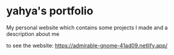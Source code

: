# yahya's portfolio

My personal website which contains some projects I made and a description about me

to see the website: https://admirable-gnome-41ad09.netlify.app/
